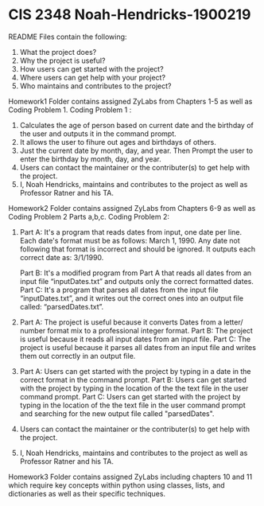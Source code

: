 # CIS 2348 Noah-Hendricks-1900219
README Files contain the following:
1. What the project does?
2. Why the project is useful?
3. How users can get started with the project?
4. Where users can get help with your project?
5. Who maintains and contributes to the project?

Homework1 Folder contains assigned ZyLabs from Chapters 1-5 as well as Coding Problem 1.
Coding Problem 1 :

1. Calculates the age of person based on current date and the birthday of the user and outputs it in the command prompt.
2. It allows the user to fihure out ages and birthdays of others.
3. Just  the current date by month, day, and year.
   Then Prompt the user to enter the birthday by month, day, and year.
4. Users can contact the maintainer or the contributer(s) to get help with the project.
5. I, Noah Hendricks, maintains and contributes to the project as well as Professor Ratner and his TA.

Homework2 Folder contains assigned ZyLabs from Chapters 6-9 as well as Coding Problem 2 Parts a,b,c.
Coding Problem 2:

1. Part A: It's a program that reads dates from input, one date per line. Each date's format must be as follows: March 1, 1990. Any date not following that format is incorrect and            should be ignored. It outputs each correct date as: 3/1/1990.

   Part B: It's a modified program from Part A that reads all dates from an input file “inputDates.txt” and outputs only the correct formatted dates.
   Part C: It's a program that parses all dates from the input file “inputDates.txt”, and it writes out the correct ones into an output file called: “parsedDates.txt”.
2. Part A: The project is useful because it converts Dates from a letter/ number format mix to a professional integer format.
   Part B: The project is useful because it reads all input dates from an input file.
   Part C: The project is useful because it parses all dates from an input file and writes them out correctly in an output file.
3. Part A: Users can get started with the project by typing in a date in the correct format in the command prompt.
   Part B: Users can get started with the project by typing in the location of the the text file in the user command prompt.
   Part C: Users can get started with the project by typing in the location of the the text file in the user command prompt and searching for the new output file called "parsedDates".
4. Users can contact the maintainer or the contributer(s) to get help with the project.
5. I, Noah Hendricks, maintains and contributes to the project as well as Professor Ratner and his TA.

Homework3 Folder contains assigned ZyLabs including chapters 10 and 11 which require key concepts within python using classes, lists, and dictionaries as well as their specific techniques.
